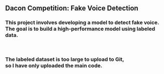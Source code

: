 <H2>Dacon Competition: Fake Voice Detection</H2>

<p align="center">
  <H3>
    This project involves developing a model to detect fake voice. <br>
    The goal is to build a high-performance model using labeled data.
  </H3>
  <br>
  <H3>
    The labeled dataset is too large to upload to Git, <br>
    so I have only uploaded the main code.
  </H3>
</p>
